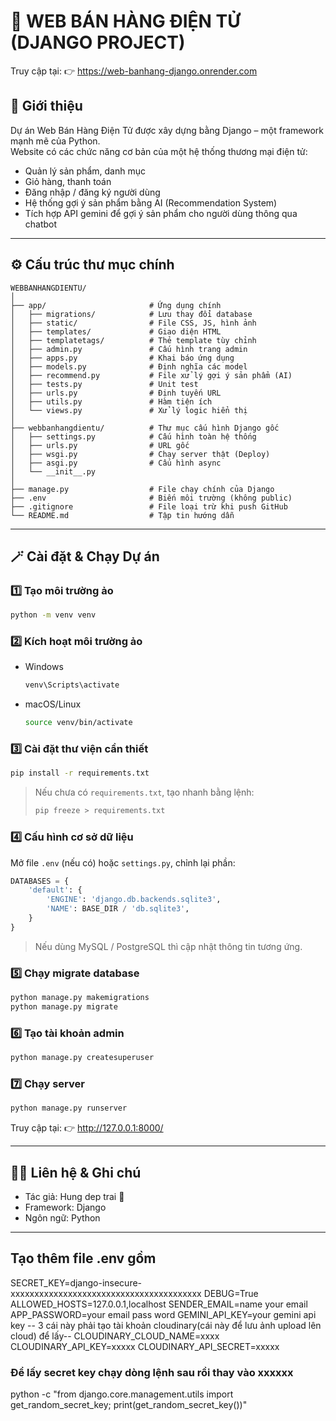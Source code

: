 # 🏰 WEB BÁN HÀNG ĐIỆN TỬ (DJANGO PROJECT)
Truy cập tại: 👉 https://web-banhang-django.onrender.com
## 🧭 Giới thiệu
Dự án Web Bán Hàng Điện Tử được xây dựng bằng Django – một framework mạnh mẽ của Python.  
Website có các chức năng cơ bản của một hệ thống thương mại điện tử:  
- Quản lý sản phẩm, danh mục  
- Giỏ hàng, thanh toán  
- Đăng nhập / đăng ký người dùng  
- Hệ thống gợi ý sản phẩm bằng AI (Recommendation System)
- Tích hợp API gemini để gợi ý sản phẩm cho người dùng thông qua chatbot

---

## ⚙️ Cấu trúc thư mục chính
```
WEBBANHANGDIENTU/
│
├── app/                       # Ứng dụng chính
│   ├── migrations/            # Lưu thay đổi database
│   ├── static/                # File CSS, JS, hình ảnh
│   ├── templates/             # Giao diện HTML
│   ├── templatetags/          # Thẻ template tùy chỉnh
│   ├── admin.py               # Cấu hình trang admin
│   ├── apps.py                # Khai báo ứng dụng
│   ├── models.py              # Định nghĩa các model
│   ├── recommend.py           # File xử lý gợi ý sản phẩm (AI)
│   ├── tests.py               # Unit test
│   ├── urls.py                # Định tuyến URL
│   ├── utils.py               # Hàm tiện ích
│   └── views.py               # Xử lý logic hiển thị
│
├── webbanhangdientu/          # Thư mục cấu hình Django gốc
│   ├── settings.py            # Cấu hình toàn hệ thống
│   ├── urls.py                # URL gốc
│   ├── wsgi.py                # Chạy server thật (Deploy)
│   ├── asgi.py                # Cấu hình async
│   └── __init__.py
│
├── manage.py                  # File chạy chính của Django
├── .env                       # Biến môi trường (không public)
├── .gitignore                 # File loại trừ khi push GitHub
└── README.md                  # Tập tin hướng dẫn
```

---

## 🪄 Cài đặt & Chạy Dự án

### 1️⃣ Tạo môi trường ảo
```bash
python -m venv venv
```

### 2️⃣ Kích hoạt môi trường ảo
- Windows
  ```bash
  venv\Scripts\activate
  ```
- macOS/Linux
  ```bash
  source venv/bin/activate
  ```

### 3️⃣ Cài đặt thư viện cần thiết
```bash
pip install -r requirements.txt
```

> Nếu chưa có `requirements.txt`, tạo nhanh bằng lệnh:
> ```bash
> pip freeze > requirements.txt
> ```

### 4️⃣ Cấu hình cơ sở dữ liệu
Mở file `.env` (nếu có) hoặc `settings.py`, chỉnh lại phần:
```python
DATABASES = {
    'default': {
        'ENGINE': 'django.db.backends.sqlite3',
        'NAME': BASE_DIR / 'db.sqlite3',
    }
}
```
> Nếu dùng MySQL / PostgreSQL thì cập nhật thông tin tương ứng.

### 5️⃣ Chạy migrate database
```bash
python manage.py makemigrations
python manage.py migrate
```

### 6️⃣ Tạo tài khoản admin
```bash
python manage.py createsuperuser
```

### 7️⃣ Chạy server
```bash
python manage.py runserver
```

Truy cập tại: 👉 http://127.0.0.1:8000/

---

## 🧑‍💻 Liên hệ & Ghi chú
- Tác giả: Hung dep trai 💎  
- Framework: Django  
- Ngôn ngữ: Python  

---

## Tạo thêm file .env gồm

SECRET_KEY=django-insecure-xxxxxxxxxxxxxxxxxxxxxxxxxxxxxxxxxxxxxxxx
DEBUG=True
ALLOWED_HOSTS=127.0.0.1,localhost
SENDER_EMAIL=name your email
APP_PASSWORD=your email pass word
GEMINI_API_KEY=your gemini api key
-- 3 cái này phải tạo tài khoản cloudinary(cái này để lưu ảnh upload lên cloud) để lấy--
CLOUDINARY_CLOUD_NAME=xxxx
CLOUDINARY_API_KEY=xxxxx
CLOUDINARY_API_SECRET=xxxxx
### Để lấy secret key chạy dòng lệnh sau rồi thay vào xxxxxx
python -c "from django.core.management.utils import get_random_secret_key; print(get_random_secret_key())"

